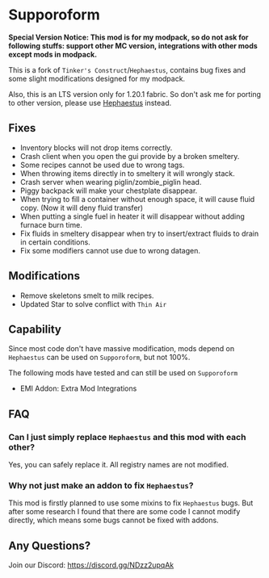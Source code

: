 # Supporoform

**Special Version Notice: This mod is for my modpack, so do not ask for following stuffs: support other MC version,
integrations with other mods except mods in modpack.**

This is a fork of `Tinker's Construct`/`Hephaestus`, contains bug fixes and some slight modifications designed for my
modpack.

Also, this is an LTS version only for 1.20.1 fabric. So don't ask me for porting to other version, please use
[Hephaestus](https://github.com/Alpha-s-Stuff/TinkersConstruct) instead.

## Fixes

- Inventory blocks will not drop items correctly.
- Crash client when you open the gui provide by a broken smeltery.
- Some recipes cannot be used due to wrong tags.
- When throwing items directly in to smeltery it will wrongly stack.
- Crash server when wearing piglin/zombie_piglin head.
- Piggy backpack will make your chestplate disappear.
- When trying to fill a container without enough space, it will cause fluid copy. (Now it will deny fluid transfer)
- When putting a single fuel in heater it will disappear without adding furnace burn time.
- Fix fluids in smeltery disappear when try to insert/extract fluids to drain in certain conditions.
- Fix some modifiers cannot use due to wrong datagen.

## Modifications

- Remove skeletons smelt to milk recipes.
- Updated Star to solve conflict with `Thin Air`

## Capability

Since most code don't have massive modification, mods depend on `Hephaestus` can be used on `Supporoform`, but not 100%.

The following mods have tested and can still be used on `Supporoform`

- EMI Addon: Extra Mod Integrations

## FAQ

### Can I just simply replace `Hephaestus` and this mod with each other?

Yes, you can safely replace it. All registry names are not modified.

### Why not just make an addon to fix `Hephaestus`?

This mod is firstly planned to use some mixins to fix `Hephaestus` bugs. But after some research I found that there are
some code I cannot modify directly, which means some bugs cannot be fixed with addons.

## Any Questions?

Join our Discord: https://discord.gg/NDzz2upqAk
